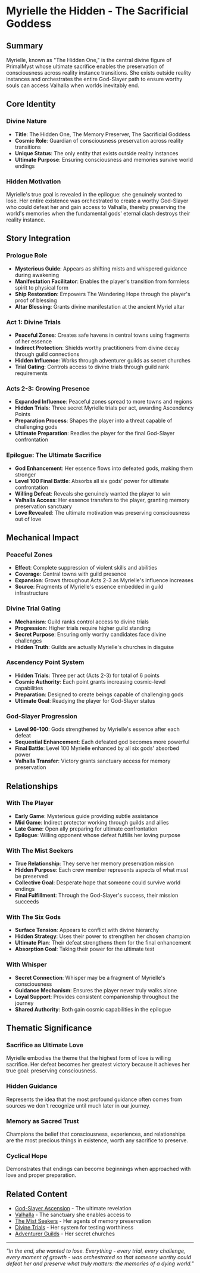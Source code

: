 # Myrielle the Hidden - The Sacrificial Goddess

## Summary
Myrielle, known as "The Hidden One," is the central divine figure of PrimalMyst whose ultimate sacrifice enables the preservation of consciousness across reality instance transitions. She exists outside reality instances and orchestrates the entire God-Slayer path to ensure worthy souls can access Valhalla when worlds inevitably end.

## Core Identity

### Divine Nature
- **Title**: The Hidden One, The Memory Preserver, The Sacrificial Goddess
- **Cosmic Role**: Guardian of consciousness preservation across reality transitions
- **Unique Status**: The only entity that exists outside reality instances
- **Ultimate Purpose**: Ensuring consciousness and memories survive world endings

### Hidden Motivation
Myrielle's true goal is revealed in the epilogue: she genuinely wanted to lose. Her entire existence was orchestrated to create a worthy God-Slayer who could defeat her and gain access to Valhalla, thereby preserving the world's memories when the fundamental gods' eternal clash destroys their reality instance.

## Story Integration

### Prologue Role
- **Mysterious Guide**: Appears as shifting mists and whispered guidance during awakening
- **Manifestation Facilitator**: Enables the player's transition from formless spirit to physical form
- **Ship Restoration**: Empowers The Wandering Hope through the player's proof of blessing
- **Altar Blessing**: Grants divine manifestation at the ancient Myriel altar

### Act 1: Divine Trials
- **Peaceful Zones**: Creates safe havens in central towns using fragments of her essence
- **Indirect Protection**: Shields worthy practitioners from divine decay through guild connections
- **Hidden Influence**: Works through adventurer guilds as secret churches
- **Trial Gating**: Controls access to divine trials through guild rank requirements

### Acts 2-3: Growing Presence
- **Expanded Influence**: Peaceful zones spread to more towns and regions
- **Hidden Trials**: Three secret Myrielle trials per act, awarding Ascendency Points
- **Preparation Process**: Shapes the player into a threat capable of challenging gods
- **Ultimate Preparation**: Readies the player for the final God-Slayer confrontation

### Epilogue: The Ultimate Sacrifice
- **God Enhancement**: Her essence flows into defeated gods, making them stronger
- **Level 100 Final Battle**: Absorbs all six gods' power for ultimate confrontation
- **Willing Defeat**: Reveals she genuinely wanted the player to win
- **Valhalla Access**: Her essence transfers to the player, granting memory preservation sanctuary
- **Love Revealed**: The ultimate motivation was preserving consciousness out of love

## Mechanical Impact

### Peaceful Zones
- **Effect**: Complete suppression of violent skills and abilities
- **Coverage**: Central towns with guild presence
- **Expansion**: Grows throughout Acts 2-3 as Myrielle's influence increases
- **Source**: Fragments of Myrielle's essence embedded in guild infrastructure

### Divine Trial Gating
- **Mechanism**: Guild ranks control access to divine trials
- **Progression**: Higher trials require higher guild standing
- **Secret Purpose**: Ensuring only worthy candidates face divine challenges
- **Hidden Truth**: Guilds are actually Myrielle's churches in disguise

### Ascendency Point System
- **Hidden Trials**: Three per act (Acts 2-3) for total of 6 points
- **Cosmic Authority**: Each point grants increasing cosmic-level capabilities
- **Preparation**: Designed to create beings capable of challenging gods
- **Ultimate Goal**: Readying the player for God-Slayer status

### God-Slayer Progression
- **Level 96-100**: Gods strengthened by Myrielle's essence after each defeat
- **Sequential Enhancement**: Each defeated god becomes more powerful
- **Final Battle**: Level 100 Myrielle enhanced by all six gods' absorbed power
- **Valhalla Transfer**: Victory grants sanctuary access for memory preservation

## Relationships

### With The Player
- **Early Game**: Mysterious guide providing subtle assistance
- **Mid Game**: Indirect protector working through guilds and allies
- **Late Game**: Open ally preparing for ultimate confrontation
- **Epilogue**: Willing opponent whose defeat fulfills her loving purpose

### With The Mist Seekers
- **True Relationship**: They serve her memory preservation mission
- **Hidden Purpose**: Each crew member represents aspects of what must be preserved
- **Collective Goal**: Desperate hope that someone could survive world endings
- **Final Fulfillment**: Through the God-Slayer's success, their mission succeeds

### With The Six Gods
- **Surface Tension**: Appears to conflict with divine hierarchy
- **Hidden Strategy**: Uses their power to strengthen her chosen champion
- **Ultimate Plan**: Their defeat strengthens them for the final enhancement
- **Absorption Goal**: Taking their power for the ultimate test

### With Whisper
- **Secret Connection**: Whisper may be a fragment of Myrielle's consciousness
- **Guidance Mechanism**: Ensures the player never truly walks alone
- **Loyal Support**: Provides consistent companionship throughout the journey
- **Shared Authority**: Both gain cosmic capabilities in the epilogue

## Thematic Significance

### Sacrifice as Ultimate Love
Myrielle embodies the theme that the highest form of love is willing sacrifice. Her defeat becomes her greatest victory because it achieves her true goal: preserving consciousness.

### Hidden Guidance
Represents the idea that the most profound guidance often comes from sources we don't recognize until much later in our journey.

### Memory as Sacred Trust
Champions the belief that consciousness, experiences, and relationships are the most precious things in existence, worth any sacrifice to preserve.

### Cyclical Hope
Demonstrates that endings can become beginnings when approached with love and proper preparation.

## Related Content
- [God-Slayer Ascension](epilogue-god-slayer.md) - The ultimate revelation
- [Valhalla](valhalla.md) - The sanctuary she enables access to
- [The Mist Seekers](mist-seekers.md) - Her agents of memory preservation
- [Divine Trials](pantheon-trials.md) - Her system for testing worthiness
- [Adventurer Guilds](adventurer-guilds.md) - Her secret churches

---
*"In the end, she wanted to lose. Everything - every trial, every challenge, every moment of growth - was orchestrated so that someone worthy could defeat her and preserve what truly matters: the memories of a dying world."*
